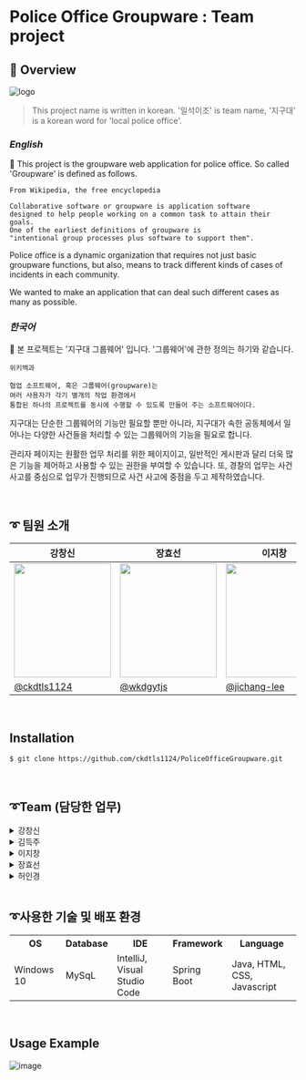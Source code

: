 Police Office Groupware : Team project
====================

  

## :page_facing_up: Overview
  ![logo](https://user-images.githubusercontent.com/116870719/233240425-364d7819-0a14-488f-9582-7f01703baaa9.png)
  > This project name is written in korean. '일석이조' is team name, '지구대' is a korean word for 'local police office'.
  ### *English*
  :police_officer: This project is the groupware web application for police office. 
  So called 'Groupware' is defined as follows.
  ```
  From Wikipedia, the free encyclopedia
  
  Collaborative software or groupware is application software 
  designed to help people working on a common task to attain their goals. 
  One of the earliest definitions of groupware is 
  "intentional group processes plus software to support them".
  ```
  Police office is a dynamic organization that requires not just basic groupware functions,
  but also, means to track different kinds of cases of incidents in each community.
  
  We wanted to make an application that can deal such different cases
  as many as possible. 
  
  ### *한국어*
  :police_officer: 본 프로젝트는 '지구대 그룹웨어' 입니다.
  '그룹웨어'에 관한 정의는 하기와 같습니다.
  ```
  위키백과
  
  협업 소프트웨어, 혹은 그룹웨어(groupware)는 
  여러 사용자가 각기 별개의 작업 환경에서 
  통합된 하나의 프로젝트를 동시에 수행할 수 있도록 만들어 주는 소프트웨어이다.
  ```
  지구대는 단순한 그룹웨어의 기능만 필요할 뿐만 아니라, 지구대가 속한 공동체에서 일어나는 다양한 사건들을 
  처리할 수 있는 그룹웨어의 기능을 필요로 합니다.
  
  관리자 페이지는 원활한 업무 처리를 위한 페이지이고, 일반적인 게시판과 달리 더욱 많은 기능을 제어하고 사용할 수 있는 권한을 부여할 수 있습니다.
또, 경찰의 업무는 사건 사고를 중심으로 업무가 진행되므로 사건 사고에 중점을 두고 제작하였습니다.

<br>

## ➰ 팀원 소개
|         강창신         |         장효선         |         이지창         |         허인경         |         김득주         |
|-----------------------|-----------------------|-----------------------|-----------------------|------------------------|
|         <img width="170px" height="200px" src="https://user-images.githubusercontent.com/116870719/234169687-de6367dc-9813-4f63-b2f9-7427e710596a.jpg" /> |           <img  width="170px" height="200px" src="https://user-images.githubusercontent.com/116870719/234171127-39ce7b7c-e475-4b85-bc73-beac2f45e3b8.JPG" /> |         <img width="170px" height="200px" src="https://user-images.githubusercontent.com/116870668/234171821-6e3bbec4-6120-499a-bef6-087dee7e18ea.png" />          |         <img width="170px" height="200px" src="https://user-images.githubusercontent.com/116870668/234180853-28be0f41-6025-4f33-aae6-d9507b5345cd.png" />         |         사진          |  
|         [@ckdtls1124](https://github.com/ckdtls1124/) |         [@wkdgytjs](https://github.com/wkdgytjs)         |         [@jichang-lee](https://github.com/jichang-lee)         |         [@devinky](https://github.com/devinky)         |         [@kimdeukju](https://github.com/kimdeukju)         |

<br>

## **Installation**
  ```
  $ git clone https://github.com/ckdtls1124/PoliceOfficeGroupware.git
  ```

<br>

## ➰Team (담당한 업무)


<details>
<summary>강창신 </summary>  
  
1. 팀장
2. Business Logic & DB 설계 [-코드보기](https://github.com/ckdtls1124/Groupware_Project/wiki/Business-Logic-&-DB)
3. 결재문서 CRUD [-코드보기](https://github.com/ckdtls1124/Groupware_Project/wiki/Memorandum-CRUD) 
4. naver-API
5. 영화 API(Kobis API) [-코드보기](https://github.com/ckdtls1124/Groupware_Project/wiki/Movie-API(Kobist-API))
6. Chatbot [-코드보기](https://github.com/ckdtls1124/Groupware_Project/wiki/Chatbot(with-%EC%98%81%ED%99%94(Kobis)-API))
</details>
<details>
<summary> 김득주 </summary>

1. 로그인&Spring Security
2. 아이디/비밀번호 찾기
3. 공공데이터 버스 API
</details>
<details>
<summary> 이지창 </summary>

1. 회원CRUD [-코드보기](https://github.com/jichang-lee/Groupware-Project/wiki/%ED%9A%8C%EC%9B%90-%EA%B8%B0%EB%8A%A5)
2. 부서CRUD [-코드보기](https://github.com/jichang-lee/Groupware-Project/wiki/%EB%B6%80%EC%84%9C-%EA%B8%B0%EB%8A%A5)
3. DB 설계
4. FullCalendar-API
5. AWS EC2 배포
6. 날씨 API 
</details>
<details>
<summary> 장효선 </summary>

1. 게시판CRUD
2. 댓글CRUD
3. 각 페이지 design frame(Html,CSS) 제작
4. 영화(Kobis API)
</details>
<details>
<summary> 허인경 </summary>
  
1. 사건CRU
2. left-Menubar 제작
3. KakaoMap-API
4. 공공데이터 날씨 API
5. 공공데이터 분실물 API
</details>

<br>

## ➰사용한 기술 및 배포 환경
<table>
  <tr>
    <th>OS</th>
    <th>Database</th>
    <th>IDE</th>
    <th>Framework</th>
    <th>Language</th>
  </tr>
  <tr>
    <td>Windows 10</td>
    <td>MySqL</td>
    <td>IntelliJ, Visual Studio Code</td>
    <td>Spring Boot</td>
    <td>Java, HTML, CSS, Javascript</td>
  </tr>
</table>
  
<br>

## **Usage Example**
![image](https://user-images.githubusercontent.com/116870719/234158749-9c740be5-d860-4ee5-85b8-946a7d36565e.png)

